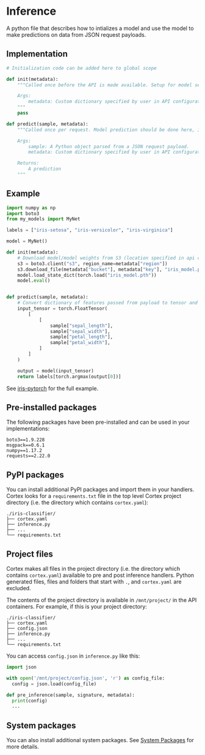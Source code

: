 # Inference

A python file that describes how to intializes a model and use the model to make predictions on data from JSON request payloads.

## Implementation

```python
# Initialization code can be added here to global scope

def init(metadata):
    """Called once before the API is made available. Setup for model serving such as initializing the model or downloading vocabulary can be done here.

    Args:
        metadata: Custom dictionary specified by user in API configuration.
    """
    pass

def predict(sample, metadata):
    """Called once per request. Model prediction should be done here, including any preprocessing of the request payload and postprocessing of the model output.

    Args:
        sample: A Python object parsed from a JSON request payload.
        metadata: Custom dictionary specified by user in API configuration.

    Returns:
        A prediction
    """
```

## Example

```python
import numpy as np
import boto3
from my_models import MyNet

labels = ["iris-setosa", "iris-versicolor", "iris-virginica"]

model = MyNet()

def init(metadata):
    # Download model/model weights from S3 (location specified in api configuration metadata) and initialize your model.
    s3 = boto3.client("s3", region_name=metadata["region"])
    s3.download_file(metadata["bucket"], metadata["key"], "iris_model.pth")
    model.load_state_dict(torch.load("iris_model.pth"))
    model.eval()


def predict(sample, metadata):
    # Convert dictionary of features passed from payload to tensor and pass it in to your model. Convert the model output to a label.
    input_tensor = torch.FloatTensor(
        [
            [
                sample["sepal_length"],
                sample["sepal_width"],
                sample["petal_length"],
                sample["petal_width"],
            ]
        ]
    )

    output = model(input_tensor)
    return labels[torch.argmax(output[0])]
```

<!-- CORTEX_VERSION_MINOR -->
See [iris-pytorch](https://github.com/cortexlabs/cortex/blob/master/examples/iris-pytorch) for the full example.

## Pre-installed packages

The following packages have been pre-installed and can be used in your implementations:

```text
boto3==1.9.228
msgpack==0.6.1
numpy==1.17.2
requests==2.22.0
```

## PyPI packages

You can install additional PyPI packages and import them in your handlers. Cortex looks for a `requirements.txt` file in the top level Cortex project directory (i.e. the directory which contains `cortex.yaml`):

```text
./iris-classifier/
├── cortex.yaml
├── inference.py
├── ...
└── requirements.txt
```

## Project files

Cortex makes all files in the project directory (i.e. the directory which contains `cortex.yaml`) available to pre and post inference handlers. Python generated files, files and folders that start with `.`, and `cortex.yaml` are excluded.

The contents of the project directory is available in `/mnt/project/` in the API containers. For example, if this is your project directory:

```text
./iris-classifier/
├── cortex.yaml
├── config.json
├── inference.py
├── ...
└── requirements.txt
```

You can access `config.json` in `inference.py` like this:

```python
import json

with open('/mnt/project/config.json', 'r') as config_file:
  config = json.load(config_file)

def pre_inference(sample, signature, metadata):
  print(config)
  ...
```

## System packages

You can also install additional system packages. See [System Packages](system-packages.md) for more details.
